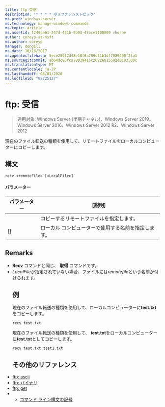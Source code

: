 ```yaml
---
title: ftp 受信
description: '* * * * のリファレンストピック'
ms.prod: windows-server
ms.technology: manage-windows-commands
ms.topic: article
ms.assetid: f249ce61-247d-421b-9b93-48bce5108800 vhorne
author: coreyp-at-msft
ms.author: coreyp
manager: dongill
ms.date: 10/16/2017
ms.openlocfilehash: 5ece259f2d48e18f6a789d51b1df7089490f2fa1
ms.sourcegitcommit: ab64dc83fca28039416c26226815502d0193500c
ms.translationtype: MT
ms.contentlocale: ja-JP
ms.lasthandoff: 05/01/2020
ms.locfileid: "82725127"
---
```

# <a name="ftp-recv"></a>ftp: 受信

> 適用対象: Windows Server (半期チャネル)、Windows Server 2019、Windows Server 2016、Windows Server 2012 R2、Windows Server 2012

現在のファイル転送の種類を使用して、リモートファイルをローカルコンピューターにコピーします。   
## <a name="syntax"></a>構文  
```  
recv <remoteFile> [<LocalFile>]  
```  
#### <a name="parameters"></a>パラメーター  

|   パラメーター   |                   [説明]                    |
|---------------|--------------------------------------------------|
| <remoteFile>  |        コピーするリモートファイルを指定します。        |
| [<LocalFile>] | ローカル コンピューターで使用する名前を指定します。 |

## <a name="remarks"></a>Remarks  
- **Recv** コマンドと同じ、 **取得** コマンドです。  
- *LocalFile*が指定されていない場合、ファイルには*remotefile*という名前が付けられます。  
  ## <a name="examples"></a>例  
  現在のファイル転送の種類を使用して、ローカルコンピューターに**test.txt**をコピーします。  
  ```  
  recv test.txt  
  ```  
  現在のファイル転送の種類を使用して、 **test.txt**をローカルコンピューターに**test.txt**としてコピーします。  
  ```  
  recv test.txt test1.txt  
  ```  
  ## <a name="additional-references"></a>その他のリファレンス  
- [ftp: ascii](ftp-ascii.md)  
- [ftp: バイナリ](ftp-binary.md)  
- [ftp: get](ftp-get.md)  
- - [コマンド ライン構文の記号](command-line-syntax-key.md)  
